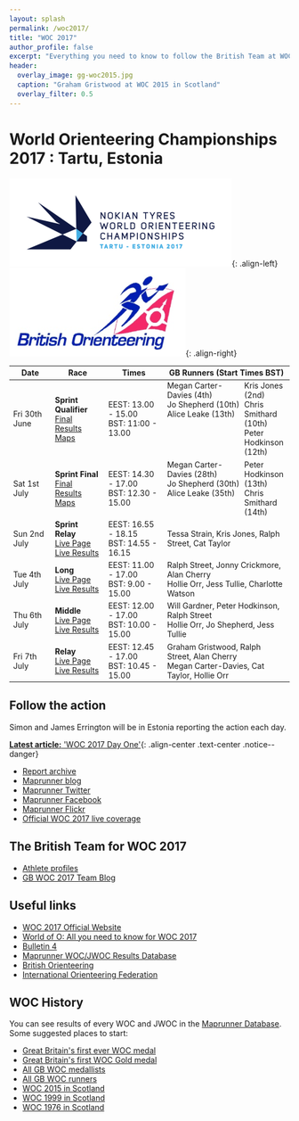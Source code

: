 ```yaml
---
layout: splash
permalink: /woc2017/
title: "WOC 2017"
author_profile: false
excerpt: "Everything you need to know to follow the British Team at WOC 2017."
header:
  overlay_image: gg-woc2015.jpg
  caption: "Graham Gristwood at WOC 2015 in Scotland"
  overlay_filter: 0.5
---
```

# World Orienteering Championships 2017 : Tartu, Estonia

![WOC 2017 logo](/images/woc2017/WOC2017logo.png){: .align-left}
![BOF logo](/images/woc2017/BOFlogo.png){: .align-right}

| Date | Race | Times | GB Runners (Start Times BST) |
|------|------|-------|------------------------------|
| Fri 30th June | **Sprint Qualifier**<br>[Final Results](http://r.emit.live/followfull.php?comp=12626&lang=en)<br>[Maps](http://woc2017.ee/live/sprint-qualification) | EEST: 13.00 - 15.00<br> BST: 11:00 - 13.00 | <span style="float:left;width:65%;">Megan Carter-Davies (4th)<br>Jo Shepherd (10th)<br>Alice Leake (13th)</span><span style="float:right;width:35%;">Kris Jones (2nd)<br>Chris Smithard (10th)<br>Peter Hodkinson (12th)</span> |
| Sat 1st July  | **Sprint Final**<br>[Final Results](http://r.emit.live/followfull.php?comp=12627&lang=en)<br>[Maps](http://woc2017.ee/live/sprint-final) | EEST: 14.30 - 17.00<br> BST: 12.30 - 15.00  | <span style="float:left;width:65%;">Megan Carter-Davies (28th)<br>Jo Shepherd (30th)<br>Alice Leake (35th)</span><span style="float:right;width:35%;">Peter Hodkinson (13th)<br>Chris Smithard (14th)</span> |
| Sun 2nd July  | **Sprint Relay**<br>[Live Page](http://woc2017.ee/live/sprint-relay)<br>[Live Results](http://r.emit.live/followfull.php?comp=12628&lang=en) | EEST: 16.55 - 18.15<br> BST: 14.55 - 16.15 | Tessa Strain, Kris Jones, Ralph Street, Cat Taylor                                            |
| Tue 4th July  | **Long**<br>[Live Page](http://woc2017.ee/live/long-distance)<br>[Live Results](http://r.emit.live/followfull.php?comp=12629&lang=en) | EEST: 11.00 - 17.00<br> BST: 9.00 - 15.00  | Ralph Street, Jonny Crickmore, Alan Cherry<br> Hollie Orr, Jess Tullie, Charlotte Watson      |
| Thu 6th July  | **Middle**<br>[Live Page](http://woc2017.ee/live/middle)<br>[Live Results](http://r.emit.live/followfull.php?comp=12630&lang=en) | EEST: 12.00 - 17.00<br> BST: 10.00 - 15.00 | Will Gardner, Peter Hodkinson, Ralph Street<br> Hollie Orr, Jo Shepherd, Jess Tullie           |
| Fri 7th July  | **Relay**<br>[Live Page](http://woc2017.ee/live/relay)<br>[Live Results](http://r.emit.live/followfull.php?comp=12631&lang=en) | EEST: 12.45 - 17.00<br> BST: 10.45 - 15.00 | Graham Gristwood, Ralph Street, Alan Cherry<br> Megan Carter-Davies, Cat Taylor, Hollie Orr   |

## Follow the action

Simon and James Errington will be in Estonia reporting the action each day.

[**Latest article:** 'WOC 2017 Day One'](/woc-2017-day-one){: .align-center .text-center .notice--danger}

* [Report archive](articles/)
* [Maprunner blog](https://maprunner.blogspot.co.uk/)
* [Maprunner Twitter](https://twitter.com/MaprunnerGB)
* [Maprunner Facebook](https://www.facebook.com/Maprunner.co.uk/)
* [Maprunner Flickr](https://www.flickr.com/photos/maprunner/collections/72157682904102883/)
* [Official WOC 2017 live coverage](https://liveorienteering.com/#/)

## The British Team for WOC 2017

* [Athlete profiles](gb-team/)
* [GB WOC 2017 Team Blog](http://gbteamwoc2017.blogspot.co.uk/)

## Useful links

* [WOC 2017 Official Website](http://woc2017.ee/)
* [World of O: All you need to know for WOC 2017](http://news.worldofo.com/2017/06/29/woc-2017-all-you-need-to-know/)
* [Bulletin 4](http://media.voog.com/0000/0040/6394/files/WOC2017%20infobülletään_V4.pdf)
* [Maprunner WOC/JWOC Results Database](https://www.maprunner.co.uk/wocdb)
* [British Orienteering](https://www.britishorienteering.org.uk/)
* [International Orienteering Federation](http://orienteering.org/)

## WOC History

You can see results of every WOC and JWOC in the [Maprunner Database](https://www.maprunner.co.uk/wocdb/). Some suggested places to start:

* [Great Britain's first ever WOC medal](https://www.maprunner.co.uk/wocdb/woc/1993/women/long)
* [Great Britain's first WOC Gold medal](https://www.maprunner.co.uk/wocdb/woc/1999/women/short)
* [All GB WOC medallists](https://www.maprunner.co.uk/wocdb/medals/gbr/woc/all/all)
* [All GB WOC runners](https://www.maprunner.co.uk/wocdb/runners/person/gbr)
* [WOC 2015 in Scotland](https://www.maprunner.co.uk/wocdb/woc/2015/men/long)
* [WOC 1999 in Scotland](https://www.maprunner.co.uk/wocdb/woc/1999/men/long)
* [WOC 1976 in Scotland](https://www.maprunner.co.uk/wocdb/woc/1976/men/long)